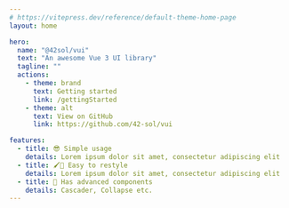 ```yaml
---
# https://vitepress.dev/reference/default-theme-home-page
layout: home

hero:
  name: "@42sol/vui"
  text: "An awesome Vue 3 UI library"
  tagline: ""
  actions:
    - theme: brand
      text: Getting started
      link: /gettingStarted
    - theme: alt
      text: View on GitHub
      link: https://github.com/42-sol/vui

features:
  - title: 😎 Simple usage
    details: Lorem ipsum dolor sit amet, consectetur adipiscing elit
  - title: 🖌️🎨 Easy to restyle
    details: Lorem ipsum dolor sit amet, consectetur adipiscing elit
  - title: 🧩 Has advanced components
    details: Cascader, Collapse etc.
---
```

